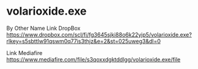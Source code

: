 # volarioxide.exe
By Other Name
Link DropBox  https://www.dropbox.com/scl/fi/fg3645sjki88o6k22yjp5/volarioxide.exe?rlkey=s5sbttlw91qswm0q77is3thjz&e=2&st=025uweg3&dl=0

Link Mediafire 
https://www.mediafire.com/file/s3qoxxdgktddlgg/volarioxide.exe/file
